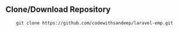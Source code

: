 ## Clone/Download Repository
```
    git clone https://github.com/codewithsandeep/laravel-emp.git

```